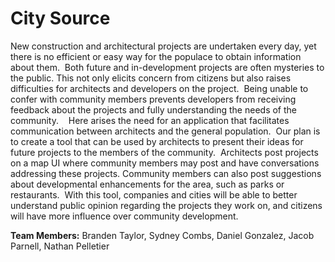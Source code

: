 # City Source

New construction and architectural projects are undertaken every day, yet there is no efficient or easy way for the populace to obtain information about them.  Both future and in-development projects are often mysteries to the public. This not only elicits concern from citizens but also raises difficulties for architects and developers on the project.  Being unable to confer with community members prevents developers from receiving feedback about the projects and fully understanding the needs of the community.
  
Here arises the need for an application that facilitates communication between architects and the general population.  Our plan is to create a tool that can be used by architects to present their ideas for future projects to the members of the community.  Architects post projects on a map UI where community members may post and have conversations addressing these projects.  Community members can also post suggestions about developmental enhancements for the area, such as parks or restaurants.  With this tool, companies and cities will be able to better understand public opinion regarding the projects they work on, and citizens will have more influence over community development.


**Team Members:**  Branden Taylor, Sydney Combs, Daniel Gonzalez, Jacob Parnell, Nathan Pelletier